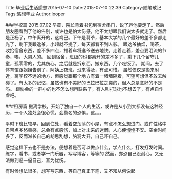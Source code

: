 Title:毕业后生活感想2015-07-10
Date:2015-07-10 22:39
Category:随笔散记
Tags:感想毕业
Author:looper

###学校篇
2015.07.02 早晨，院长背着书包到宿舍串门，说了声他要走了。然后朋友圈看到了他的告别，或许也是怕太伤感，他不太想跟我们说太多就走了。然后是正杨了，中午离开的，这鸡巴。下午是蒋爷，基本大学的几个最好的差不多都走光了，剩下我跟逸爷，小超就不提了，每天都看不到人影。
跟逸爷抽烟，喝茶，收拾宿舍东西，差不多四点，推着车将逸爷送去地铁。走着走着，差点要泪流的节奏，唉，大男人的。
回到宿舍，班级的也都离开的差不多了，剩下几个留守儿童，孤零零的，尤其伤心。之后就是拆东西，搬东西，几个吃饭了。
期间，去了体育馆跟姐姐告别了，阿姨上夜班，没来得及，有点可惜。
虽然仅仅是搬来附近，离学校不远的地方，但感觉跟那个地方有着一堵墙隔着，可望可想但不敢去触碰了。有太多的记忆，虽然也有不美好的巴拉巴拉之类的，但人总是念好的不是吗。
跟协会的一群小的也不怎么想再联系了，有人叫打球也不想去了，有点自作虐吧。

###租房篇
搬离学校，开始了独自一个人的生活，或许是从小到大都没有这种经历，一个人独处会很心慌，会莫名的恐惧。这。。。

平时下班比较早，回到住处，看着空荡荡的小屋，有点不怎么想进门。或许性格中自带点多愁善感，总会有点感伤，加上对未来的迷惘，人心便惶惶不安。空余时间多了，反而滋长自己的胡思乱想，脑洞大开，自己吓自己。

感觉这样下去也不是办法，便想着是否可以做点什么，学点什么，打发打发时间。
练字，看书，或者学一门乐器，写写博客，等等的
然而，亦恐自己没耐心，又无法做到逼一逼自己，甚为忧伤。


有时候想法很多，想写写东西，等自己真正下笔，又不知从何说起


